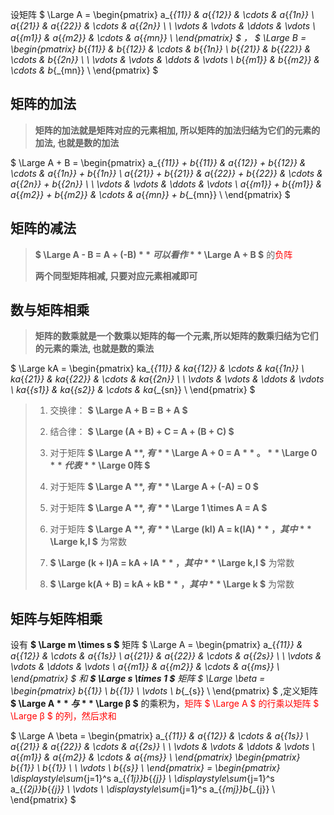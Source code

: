 
设矩阵
$
\Large
A = 
\begin{pmatrix}
   a_{_{11}} & a_{_{12}} & \cdots & a_{_{1n}} \\
   a_{_{21}} & a_{_{22}} & \cdots & a_{_{2n}} \\
	\\
   \vdots & \vdots & \ddots & \vdots \\
   a_{_{m1}} & a_{_{m2}} & \cdots & a_{_{mn}} \\
\end{pmatrix}
$
，
$
\Large
B = 
\begin{pmatrix}
   b_{_{11}} & b_{_{12}} & \cdots & b_{_{1n}} \\
   b_{_{21}} & b_{_{22}} & \cdots & b_{_{2n}} \\
	\\
   \vdots & \vdots & \ddots & \vdots \\
   b_{_{m1}} & b_{_{m2}} & \cdots & b_{_{mn}} \\
\end{pmatrix}
$

## 矩阵的加法

> **矩阵的加法就是矩阵对应的元素相加, 所以矩阵的加法归结为它们的元素的加法, 也就是数的加法**

$
\Large
A + B = 
\begin{pmatrix}
   a_{_{11}} + b_{_{11}} & a_{_{12}} + b_{_{12}} & \cdots & a_{_{1n}}  + b_{_{1n}} \\
   a_{_{21}} + b_{_{21}} & a_{_{22}} + b_{_{22}} & \cdots & a_{_{2n}}  + b_{_{2n}} \\
	\\
   \vdots & \vdots & \ddots & \vdots \\
   a_{_{m1}} + b_{_{m1}} & a_{_{m2}} + b_{_{m2}} & \cdots & a_{_{mn}} + b_{_{mn}} \\
\end{pmatrix}
$


## 矩阵的减法

> **$ \Large A - B = A + (-B) $** 可以看作 **$ \Large A + B $** 的<span style='color: red'>负阵</span>
> 
> **两个同型矩阵相减, 只要对应元素相减即可**


## 数与矩阵相乘

> **矩阵的数乘就是一个数乘以矩阵的每一个元素,所以矩阵的数乘归结为它们的元素的乘法, 也就是数的乘法**

$
\Large
kA = 
\begin{pmatrix}
   ka_{_{11}} & ka_{_{12}} & \cdots & ka_{_{1n}} \\
   ka_{_{21}} & ka_{_{22}} & \cdots & ka_{_{2n}} \\
	\\
   \vdots & \vdots & \ddots & \vdots \\
   ka_{_{s1}} & ka_{_{s2}} & \cdots & ka_{_{sn}} \\
\end{pmatrix}
$

> 1. 交换律： **$ \Large A + B = B + A $**
> 
> 2. 结合律： **$ \Large (A + B) + C = A + (B + C) $**
> 
> 3. 对于矩阵 **$ \Large A $** ,有 **$ \Large A + 0 = A $** 。 **$ \Large 0 $** 代表 **$ \Large 0阵 $** 
> 
> 4. 对于矩阵 **$ \Large A $**, 有 **$ \Large A + (-A) = 0 $** 
> 
> 5. 对于矩阵 **$ \Large A $**, 有 **$ \Large 1 \times A = A $**
> 
> 6. 对于矩阵 **$ \Large A $**, 有 **$ \Large (kl) A = k(lA) $** ， 其中 **$ \Large k,l $** 为常数
> 
> 7. **$ \Large (k + l)A = kA + lA $** ， 其中 **$ \Large k,l $** 为常数
> 
> 8. **$ \Large k(A + B) = kA + kB $** ， 其中 **$ \Large k $** 为常数


## 矩阵与矩阵相乘

设有 **$ \Large m \times s $** 矩阵
$
\Large
A = 
\begin{pmatrix}
   a_{_{11}} & a_{_{12}} & \cdots & a_{_{1s}} \\
   a_{_{21}} & a_{_{22}} & \cdots & a_{_{2s}} \\
	\\
   \vdots & \vdots & \ddots & \vdots \\
   a_{_{m1}} & a_{_{m2}} & \cdots & a_{_{ms}} \\
\end{pmatrix}
$
和 **$ \Large s \times 1 $** 矩阵
$
\Large
\beta = 
\begin{pmatrix}
   b_{_{1}} \\
   b_{_{1}} \\
   \vdots \\
   b_{_{s}} \\
\end{pmatrix}
$
,定义矩阵 **$ \Large A $** 与 **$ \Large β $** 的乘积为，<span style='color: red'>矩阵 $ \Large A $ 的行乘以矩阵 $ \Large β $ 的列，然后求和</span>

$
\Large
A \beta = 
\begin{pmatrix}
   a_{_{11}} & a_{_{12}} & \cdots & a_{_{1s}} \\
   a_{_{21}} & a_{_{22}} & \cdots & a_{_{2s}} \\
	\\
   \vdots & \vdots & \ddots & \vdots \\
   a_{_{m1}} & a_{_{m2}} & \cdots & a_{_{ms}} \\
\end{pmatrix}
\begin{pmatrix}
   b_{_{1}} \\
   b_{_{1}} \\
	\\
   \vdots \\
   b_{_{s}} \\
\end{pmatrix} = 
\begin{pmatrix}
   \displaystyle\sum_{j=1}^s a_{_{1j}}b_{_{j}} \\
   \displaystyle\sum_{j=1}^s a_{_{2j}}b_{_{j}} \\
   \vdots \\
   \displaystyle\sum_{j=1}^s a_{_{mj}}b_{_{j}} \\
\end{pmatrix}
$